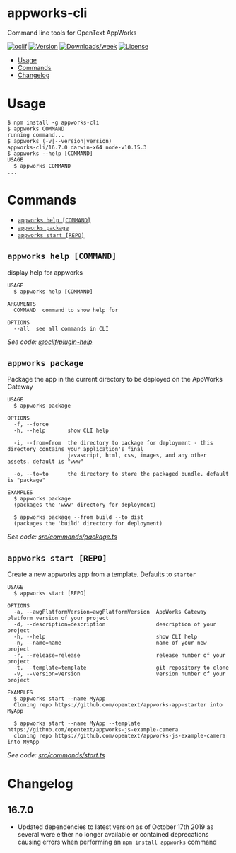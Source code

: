 appworks-cli
============

Command line tools for OpenText AppWorks

[![oclif](https://img.shields.io/badge/cli-oclif-brightgreen.svg)](https://oclif.io)
[![Version](https://img.shields.io/npm/v/appworks.svg)](https://npmjs.org/package/appworks)
[![Downloads/week](https://img.shields.io/npm/dw/appworks.svg)](https://npmjs.org/package/appworks)
[![License](https://img.shields.io/npm/l/appworks.svg)](https://github.com/opentext/appworks-cli/blob/master/package.json)

<!-- toc -->
* [Usage](#usage)
* [Commands](#commands)
* [Changelog](#changelog)
<!-- tocstop -->
# Usage
<!-- usage -->
```sh-session
$ npm install -g appworks-cli
$ appworks COMMAND
running command...
$ appworks (-v|--version|version)
appworks-cli/16.7.0 darwin-x64 node-v10.15.3
$ appworks --help [COMMAND]
USAGE
  $ appworks COMMAND
...
```
<!-- usagestop -->
# Commands
<!-- commands -->
* [`appworks help [COMMAND]`](#appworks-help-command)
* [`appworks package`](#appworks-package)
* [`appworks start [REPO]`](#appworks-start-repo)

## `appworks help [COMMAND]`

display help for appworks

```
USAGE
  $ appworks help [COMMAND]

ARGUMENTS
  COMMAND  command to show help for

OPTIONS
  --all  see all commands in CLI
```

_See code: [@oclif/plugin-help](https://github.com/oclif/plugin-help/blob/v2.2.1/src/commands/help.ts)_

## `appworks package`

Package the app in the current directory to be deployed on the AppWorks Gateway

```
USAGE
  $ appworks package

OPTIONS
  -f, --force
  -h, --help       show CLI help

  -i, --from=from  the directory to package for deployment - this directory contains your application's final
                   javascript, html, css, images, and any other assets. default is "www"

  -o, --to=to      the directory to store the packaged bundle. default is "package"

EXAMPLES
  $ appworks package
  (packages the 'www' directory for deployment)

  $ appworks package --from build --to dist
  (packages the 'build' directory for deployment)
```

_See code: [src/commands/package.ts](https://github.com/opentext/appworks-cli/blob/v16.7.0/src/commands/package.ts)_

## `appworks start [REPO]`

Create a new appworks app from a template. Defaults to `starter`

```
USAGE
  $ appworks start [REPO]

OPTIONS
  -a, --awgPlatformVersion=awgPlatformVersion  AppWorks Gateway platform version of your project
  -d, --description=description                description of your project
  -h, --help                                   show CLI help
  -n, --name=name                              name of your new project
  -r, --release=release                        release number of your project
  -t, --template=template                      git repository to clone
  -v, --version=version                        version number of your project

EXAMPLES
  $ appworks start --name MyApp
  Cloning repo https://github.com/opentext/appworks-app-starter into MyApp

  $ appworks start --name MyApp --template https://github.com/opentext/appworks-js-example-camera
  cloning repo https://github.com/opentext/appworks-js-example-camera into MyApp
```

_See code: [src/commands/start.ts](https://github.com/opentext/appworks-cli/blob/v16.7.0/src/commands/start.ts)_
<!-- commandsstop -->

<!-- changelogstart -->
# Changelog

## 16.7.0
* Updated dependencies to latest version as of October 17th 2019 as several were either no longer available or contained deprecations causing errors when performing an `npm install appworks` command
<!-- changelogstop -->
